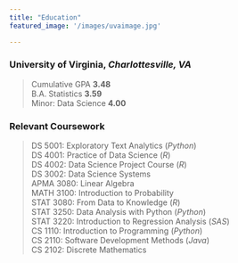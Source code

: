 ```yaml
---
title: "Education"
featured_image: '/images/uvaimage.jpg'

---
```


### **University of Virginia**, _Charlottesville, VA_
>Cumulative GPA  __3.48__   
B.A. Statistics  __3.59__  
Minor: Data Science  __4.00__



### **Relevant Coursework**
>DS 5001: Exploratory Text Analytics (_Python_)    
DS 4001: Practice of Data Science (_R_)    
DS 4002: Data Science Project Course (_R_)  
DS 3002: Data Science Systems  
APMA 3080: Linear Algebra   
MATH 3100: Introduction to Probability  
STAT 3080: From Data to Knowledge (_R_)      
STAT 3250: Data Analysis with Python (_Python_)  
STAT 3220: Introduction to Regression Analysis (_SAS_)  
CS 1110: Introduction to Programming (_Python_)  
CS 2110: Software Development Methods (_Java_)    
CS 2102: Discrete Mathematics  
